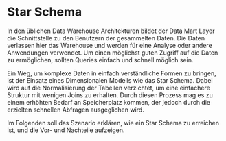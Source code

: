 # Star Schema

In den üblichen Data Warehouse Architekturen bildet der Data Mart Layer die Schnittstelle zu den Benutzern der gesammelten Daten. Die Daten verlassen hier das Warehouse und werden für eine Analyse oder andere Anwendungen verwendet. Um einen möglichst guten Zugriff auf die Daten zu ermöglichen, sollten Queries einfach und schnell möglich sein.

Ein Weg, um komplexe Daten in einfach verständliche Formen zu bringen, ist der Einsatz eines Dimensionalen Modells wie das Star Schema. Dabei wird auf die Normalisierung der Tabellen verzichtet, um eine einfachere Struktur mit wenigen Joins zu erhalten. Durch diesen Prozess mag es zu einem erhöhten Bedarf an Speicherplatz kommen, der jedoch durch die erzielten schnellen Abfragen ausgeglichen wird.

Im Folgenden soll das Szenario erklären, wie ein Star Schema zu erreichen ist, und die Vor- und Nachteile aufzeigen.